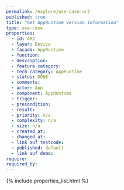 ```yaml
---
permalink: /explore/use-case-ar2
published: true
title: "Get AppRuntime version information"
type: use-case
properties:
  - id: AR2
  - layer: Device
  - facade: AppRuntime
  - function:
  - description:
  - feature category:
  - tech category: AppRuntime
  - status: DONE
  - comments:
  - actor: App
  - component: AppRuntime
  - trigger:
  - precondition:
  - result:
  - priority: n/a
  - complexity: n/a
  - size: n/a
  - created_at:
  - changed_at:
  - link auf testcode:
  - published: default
  - link auf demo:
require:
required_by:
---
```

{% include properties_list.html %}
